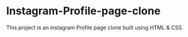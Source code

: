 # Instagram-Profile-page-clone
This project is an instagram Profile page clone built using HTML & CSS 

